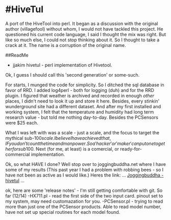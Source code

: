 #HiveTul
=======

A port of the HiveTool into perl.
It began as a discussion with the original author (villagefool) without whom, I would not have tackled this project. He questioned his current code language, I said I thought the mix was right. But like so much else, I could not stop thinking about it. So I thought to take a crack at it.
The name is a corruption of the original name. 

##ReadMe 
- jjakim hivetul - perl implementation of Hivetool.

Ok, I guess I should call this 'second generation' or some-such.

For starts, I munged the code for simplicity. So I ditched the sql database in favor of RRD. I added log4perl - both for logging (duh) and for the RRD plugin. I figured that weather is archived and recorded in enough *other* places, I didn't need to look it up and store it here. Besides, every stinkin' wunderground site had a different dataset. And after my first installed and working system, I felt that the temperature and humidity had long term research value - but told me nothing day-to-day. Besides the PCSensors were $25 each.

What I was left with was a scale - just a scale, and the focus to target the mythical sub-$100 scale. I believe I have achieved that, IF you don't count the time and manpower. So a 'hacker' or 'maker' can put one together for sub$100. Next (for me, at least) is a comercial, or ready-for-commercial implementation. 

Ok, so what HAVE I done? Well stop over to joggingbuddha.net where I have some of my results (This past year I had a problem with robbing bees - so I have not been as active as I would like.) Heres the link:
...
[Joggingbuddha - hivetul](http://www.joggingbuddha.net/?cat=12)
...

ok, here are some 'release notes' - I'm still getting comfortable with git.
So far (12/14)
-HX711.pl - read the first side of the two input card. pinout set to my system, may need customazation for you.
-PCSensor.pl - trying to read more than just one of the PCSensor products. Able to read model number, have not set up special routines for each model found.
